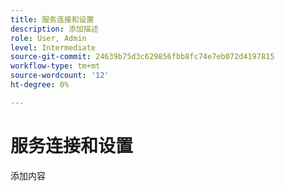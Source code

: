 ```yaml
---
title: 服务连接和设置
description: 添加描述
role: User, Admin
level: Intermediate
source-git-commit: 24639b75d3c629856fbb8fc74e7eb072d4197815
workflow-type: tm+mt
source-wordcount: '12'
ht-degree: 0%

---
```


# 服务连接和设置

添加内容
